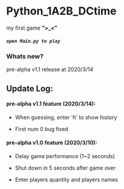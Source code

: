 # Python_1A2B_DCtime

my first game **">_<"**

##### `open Main.py to play`

### Whats new?

pre-alpha v1.1 release at 2020/3/14

## Update Log:

#### pre-alpha v1.1 feature (2020/3/14):

- When guessing, enter 'h' to show history

- First num 0 bug fixed

#### pre-alpha v1.0 feature (2020/3/10):

- Delay game performance (1~2 seconds)

- Shut down in 5 seconds after game over

- Enter players quantity and players names
